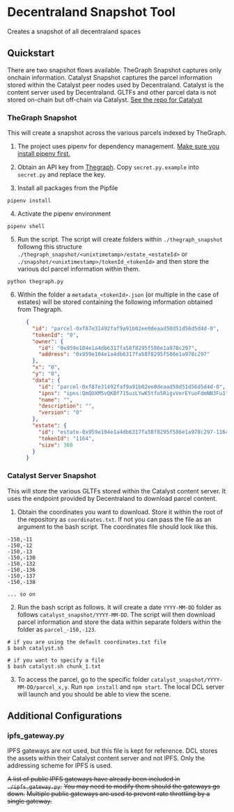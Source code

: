 # Decentraland Snapshot Tool

Creates a snapshot of all decentraland spaces

## Quickstart
There are two snapshot flows available. TheGraph Snapshot captures only onchain information. Catalyst Snapshot captures the parcel information stored within the Catalyst peer nodes used by Decentraland. Catalyst is the content server used by Decentraland. GLTFs and other parcel data is not stored on-chain but off-chain via Catalyst. [See the repo for Catalyst](https://github.com/decentraland/catalyst)

### TheGraph Snapshot
This will create a snapshot across the various parcels indexed by TheGraph.

1. The project uses pipenv for dependency management. [Make sure you install pipenv first.](https://pipenv.pypa.io/en/latest/)

2. Obtain an API key from [Thegraph](https://thegraph.com). Copy `secret.py.example` into `secret.py` and replace the key.

3. Install all packages from the Pipfile
```shell
pipenv install
```

4. Activate the pipenv environment
```shell
pipenv shell
```

5. Run the script. The script will create folders within `./thegraph_snapshot` followng this structure `./thegraph_snapshot/<unixtimetamp>/estate_<estateId>` or `./snapshot/<unixtimestamp>/tokenId_<tokenId>`  and then store the various dcl parcel information within them.
```shell
python thegraph.py
```

6. Within the folder a `metadata_<tokenId>.json` (or multiple in the case of estates) will be stored containing the following information obtained from Thegraph.
```json
      {
        "id": "parcel-0xf87e31492faf9a91b02ee0deaad50d51d56d5d4d-0",
        "tokenId": "0",
        "owner": {
          "id": "0x959e104e1a4db6317fa58f8295f586e1a978c297",
          "address": "0x959e104e1a4db6317fa58f8295f586e1a978c297"
        },
        "x": "0",
        "y": "0",
        "data": {
          "id": "parcel-0xf87e31492faf9a91b02ee0deaad50d51d56d5d4d-0",
          "ipns": "ipns:QmQUXM5vQKBf715uzLYwK5tfo5RigvVerEYuoFdmNN3Fu1",
          "name": "",
          "description": "",
          "version": "0"
        },
        "estate": {
          "id": "estate-0x959e104e1a4db6317fa58f8295f586e1a978c297-1164",
          "tokenId": "1164",
          "size": 380
        }
      }
```

### Catalyst Server Snapshot
This will store the various GLTFs stored within the Catalyst content server.
It uses the endpoint provided by Decentraland to download parcel content.

1. Obtain the coordinates you want to download. Store it within the root of the repository as `coordinates.txt`.
If not you can pass the file as an argument to the bash script.
The coordinates file should look like this.
```
-150,-11
-150,-12
-150,-13
-150,-130
-150,-132
-150,-136
-150,-137
-150,-138

... so on
```

2. Run the bash script as follows. It will create a date `YYYY-MM-DD` folder as follows `catalyst_snapshot/YYYY-MM-DD`.
The script will then download parcel information and store the data within separate folders within the folder as `parcel_-150,-123`.
```shell
# if you are using the default coordinates.txt file
$ bash catalyst.sh

# if you want to specify a file
$ bash catalyst.sh chunk_1.txt
```

3. To access the parcel, go to the specific folder `catalyst_snapshot/YYYY-MM-DD/parcel_x,y`. Run `npm install` and `npm start`. The local DCL server will launch and you should be able to view the scene.

## Additional Configurations

### ipfs_gateway.py

IPFS gateways are not used, but this file is kept for reference. DCL stores the assets within their Catalyst content server and not IPFS. Only the addressing scheme for IPFS is used.

~~A list of public IPFS gateways have already been included in `./ipfs_gateway.py`.~~
~~You may need to modify them should the gateways go down.~~
~~Multiple public gateways are used to prevent rate throttling by a single gateway.~~